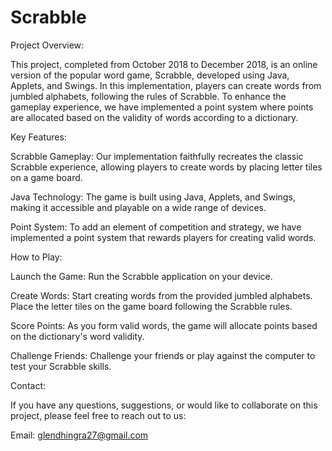 # Scrabble

Project Overview:

This project, completed from October 2018 to December 2018, is an online version of the popular word game, Scrabble, developed using Java, Applets, and Swings. In this implementation, players can create words from jumbled alphabets, following the rules of Scrabble. To enhance the gameplay experience, we have implemented a point system where points are allocated based on the validity of words according to a dictionary.

Key Features:

Scrabble Gameplay: Our implementation faithfully recreates the classic Scrabble experience, allowing players to create words by placing letter tiles on a game board.

Java Technology: The game is built using Java, Applets, and Swings, making it accessible and playable on a wide range of devices.

Point System: To add an element of competition and strategy, we have implemented a point system that rewards players for creating valid words.

How to Play:

Launch the Game: Run the Scrabble application on your device.

Create Words: Start creating words from the provided jumbled alphabets. Place the letter tiles on the game board following the Scrabble rules.

Score Points: As you form valid words, the game will allocate points based on the dictionary's word validity.

Challenge Friends: Challenge your friends or play against the computer to test your Scrabble skills.

Contact:

If you have any questions, suggestions, or would like to collaborate on this project, please feel free to reach out to us:

Email: glendhingra27@gmail.com
